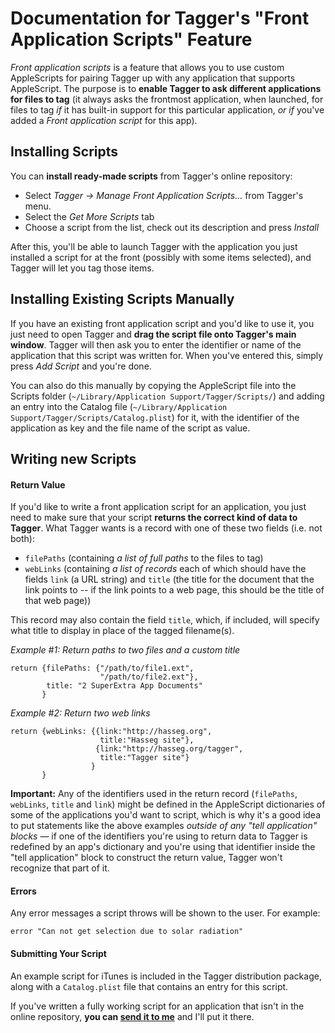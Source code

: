 

Documentation for Tagger's "Front Application Scripts" Feature
================================================================

*Front application scripts* is a feature that allows you to use custom AppleScripts for pairing Tagger up with any application that supports AppleScript. The purpose is to __enable Tagger to ask different applications for files to tag__ (it always asks the frontmost application, when launched, for files to tag *if* it has built-in support for this particular application, *or if* you've added a *Front application script* for this app).



Installing Scripts
--------------------

You can __install ready-made scripts__ from Tagger's online repository:

 - Select *Tagger &rarr; Manage Front Application Scripts...* from Tagger's menu.
 - Select the *Get More Scripts* tab
 - Choose a script from the list, check out its description and press *Install*

After this, you'll be able to launch Tagger with the application you just installed a script for at the front (possibly with some items selected), and Tagger will let you tag those items.



Installing Existing Scripts Manually
--------------------------------------

If you have an existing front application script and you'd like to use it, you just need to open Tagger and __drag the script file onto Tagger's main window__. Tagger will then ask you to enter the identifier or name of the application that this script was written for. When you've entered this, simply press *Add Script* and you're done.

You can also do this manually by copying the AppleScript file into the Scripts folder (`~/Library/Application Support/Tagger/Scripts/`) and adding an entry into the Catalog file (`~/Library/Application Support/Tagger/Scripts/Catalog.plist`) for it, with the identifier of the application as key and the file name of the script as value.



Writing new Scripts
---------------------

#### Return Value

If you'd like to write a front application script for an application, you just need to make sure that your script __returns the correct kind of data to Tagger__. What Tagger wants is a record with one of these two fields (i.e. not both):

- `filePaths` (containing _a list of full paths_ to the files to tag)
- `webLinks` (containing _a list of records_ each of which should have the fields `link` (a URL string) and `title` (the title for the document that the link points to -- if the link points to a web page, this should be the title of that web page))

This record may also contain the field `title`, which, if included, will specify what title to display in place of the tagged filename(s).

_Example #1: Return paths to two files and a custom title_

    return {filePaths: {"/path/to/file1.ext",
                        "/path/to/file2.ext"},
            title: "2 SuperExtra App Documents"
           }

_Example #2: Return two web links_

    return {webLinks: {{link:"http://hasseg.org",
                        title:"Hasseg site"},
                       {link:"http://hasseg.org/tagger",
                        title:"Tagger site"}
                      }
           }

__Important:__ Any of the identifiers used in the return record (`filePaths`, `webLinks`, `title` and `link`) might be defined in the AppleScript dictionaries of some of the applications you'd want to script, which is why it's a good idea to put statements like the above examples _outside of any "tell application" blocks_ &mdash; if one of the identifiers you're using to return data to Tagger is redefined by an app's dictionary and you're using that identifier inside the "tell application" block to construct the return value, Tagger won't recognize that part of it.


#### Errors

Any error messages a script throws will be shown to the user. For example:

    error "Can not get selection due to solar radiation"


#### Submitting Your Script

An example script for iTunes is included in the Tagger distribution package, along with a `Catalog.plist` file that contains an entry for this script.

If you've written a fully working script for an application that isn't in the online repository, __you can [send it to me](http://hasseg.org)__ and I'll put it there.



